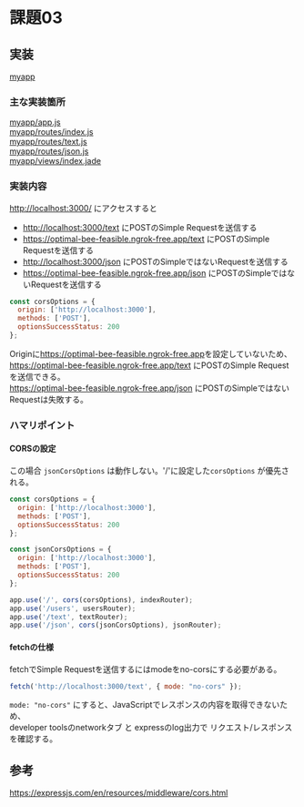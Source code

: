# 課題03

## 実装

[myapp](./myapp)

### 主な実装箇所  

[myapp/app.js](./myapp/app.js)  
[myapp/routes/index.js](./myapp/routes/index.js)  
[myapp/routes/text.js](./myapp/routes/text.js)  
[myapp/routes/json.js](./myapp/routes/json.js)  
[myapp/views/index.jade](./myapp/views/index.jade)

### 実装内容

<http://localhost:3000/> にアクセスすると

- <http://localhost:3000/text> にPOSTのSimple Requestを送信する
- <https://optimal-bee-feasible.ngrok-free.app/text> にPOSTのSimple Requestを送信する
- <http://localhost:3000/json> にPOSTのSimpleではないRequestを送信する
- <https://optimal-bee-feasible.ngrok-free.app/json> にPOSTのSimpleではないRequestを送信する

```js
const corsOptions = {
  origin: ['http://localhost:3000'],
  methods: ['POST'],
  optionsSuccessStatus: 200
};
```

Originに<https://optimal-bee-feasible.ngrok-free.app>を設定していないため、  
<https://optimal-bee-feasible.ngrok-free.app/text> にPOSTのSimple Requestを送信できる。  
<https://optimal-bee-feasible.ngrok-free.app/json> にPOSTのSimpleではないRequestは失敗する。  

### ハマリポイント

#### CORSの設定

この場合 `jsonCorsOptions` は動作しない。'/'に設定した`corsOptions` が優先される。  

```js
const corsOptions = {
  origin: ['http://localhost:3000'],
  methods: ['POST'],
  optionsSuccessStatus: 200
};

const jsonCorsOptions = {
  origin: ['http://localhost:3000'],
  methods: ['POST'],
  optionsSuccessStatus: 200
};

app.use('/', cors(corsOptions), indexRouter);
app.use('/users', usersRouter);
app.use('/text', textRouter);
app.use('/json', cors(jsonCorsOptions), jsonRouter);
```

#### fetchの仕様

fetchでSimple Requestを送信するにはmodeをno-corsにする必要がある。  

```js
fetch('http://localhost:3000/text', { mode: "no-cors" });
```

`mode: "no-cors"` にすると、JavaScriptでレスポンスの内容を取得できないため、  
developer toolsのnetworkタブ と expressのlog出力で リクエスト/レスポンスを確認する。  

## 参考

<https://expressjs.com/en/resources/middleware/cors.html>
